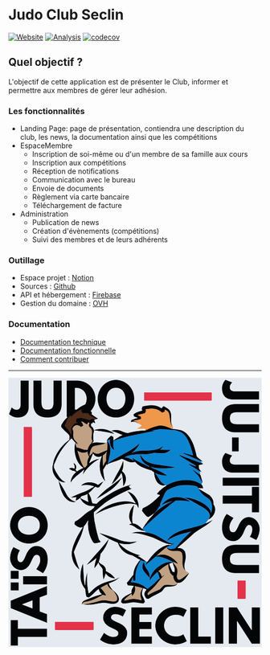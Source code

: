 # Judo Club Seclin
[![Website](https://github.com/JudoClubSeclin/judoseclin/actions/workflows/website-deploy.yml/badge.svg?branch=main)](https://github.com/JudoClubSeclin/judoseclin/actions/workflows/website-deploy.yml)
[![Analysis](https://github.com/JudoClubSeclin/judoseclin/actions/workflows/code-analysis.yml/badge.svg?branch=main)](https://github.com/JudoClubSeclin/judoseclin/actions/workflows/code-analysis.yml)
[![codecov](https://codecov.io/github/JudoClubSeclin/judoseclin/branch/main/graph/badge.svg?token=YH9ZPC2F6S)](https://codecov.io/github/JudoClubSeclin/judoseclin)

## Quel objectif ?

L'objectif de cette application est de présenter le Club, informer et permettre aux membres de gérer leur adhésion.

### Les fonctionnalités
- Landing Page: page de présentation, contiendra une description du club, les news, la documentation ainsi que les compétitions
- EspaceMembre
    - Inscription de soi-même ou d'un membre de sa famille aux cours
    - Inscription aux compétitions
    - Réception de notifications
    - Communication avec le bureau
    - Envoie de documents
    - Règlement via carte bancaire
    - Téléchargement de facture
- Administration
    - Publication de news
    - Création d'évènements (compétitions)
    - Suivi des membres et de leurs adhérents

### Outillage
- Espace projet : [Notion](https://bfontaine.notion.site/Judo-Club-Seclin-b323b86695e84ea7b19bafd3b2be8c80)
- Sources : [Github](https://github.com/JudoClubSeclin/judoseclin)
- API et hébergement : [Firebase](https://console.firebase.google.com/u/0/project/judoseclin-e4b0f/overview)
- Gestion du domaine : [OVH](https://ovh.com/manager/)

### Documentation
- [Documentation technique](./doc/technical.md)
- [Documentation fonctionnelle](./doc/functional.md)
- [Comment contribuer](./doc/CONTRIB.md)

---

![Logo](./app/assets/images/logo-fond-blanc.png)
